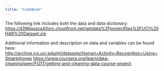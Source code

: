 ```yaml
---
title: "CodeBook"
---
```


The following link includes both the data and data dictionary:
https://d396qusza40orc.cloudfront.net/getdata%2Fprojectfiles%2FUCI%20HAR%20Dataset.zip

Additional information and description on data and variables can be found here:
http://archive.ics.uci.edu/ml/datasets/Human+Activity+Recognition+Using+Smartphones
https://www.coursera.org/learn/data-cleaning/peer/FIZtT/getting-and-cleaning-data-course-project


